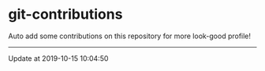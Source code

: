# git-contributions

Auto add some contributions on this repository for more look-good profile!

---

Update at 2019-10-15 10:04:50
